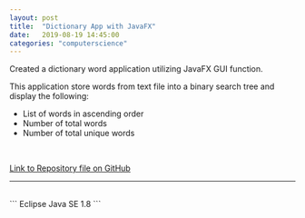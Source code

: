 ```yaml
---
layout: post
title:  "Dictionary App with JavaFX"
date:   2019-08-19 14:45:00
categories: "computerscience"
---
```


Created a dictionary word application utilizing JavaFX GUI function.

This application store words from text file into a binary search tree and display the following:
- List of words in ascending order
- Number of total words
- Number of total unique words

<br>

[Link to Repository file on GitHub](https://github.com/Yuan325/DictionaryApp-with-JavaFx)
<hr color="#DCDCDC" size="5">
<br>
```
Eclipse
Java SE 1.8
```
